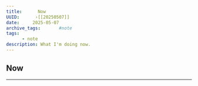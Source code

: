 ```yaml
---
title:      Now
UUID:      ›[[20250507]] 
date:     2025-05-07
archive_tags:       #note 
tags:       
      - note
description: What I'm doing now.
---
```

## Now


----------------------------------
<!--
## Tags:


## See Also


-->

